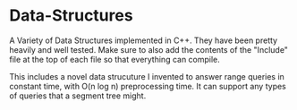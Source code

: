 # Data-Structures
A Variety of Data Structures implemented in C++. They have been pretty heavily and well tested.
Make sure to also add the contents of the "Include" file at the top of each file so that everything can compile.

This includes a novel data strucuture I invented to answer range queries in constant time, with O(n log n) preprocessing time. It can support any types of queries that a segment tree might.
